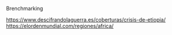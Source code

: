 Brenchmarking


https://www.descifrandolaguerra.es/coberturas/crisis-de-etiopia/
https://elordenmundial.com/regiones/africa/
